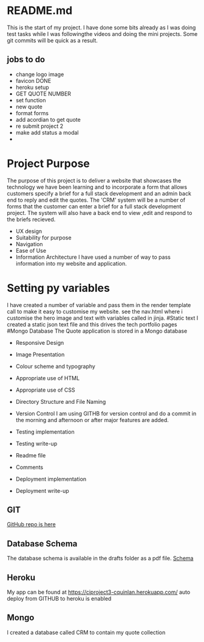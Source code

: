 # README.md
This is the start of my project.
I have done some bits already as I was doing test tasks while I was followingthe videos and doing the mini projects.
Some git commits will be quick as a result.



## jobs to do
- change logo image
- favicon DONE
- heroku setup
- GET QUOTE NUMBER
- set function
- new quote
- format forms
- add acordian to get quote
- re submit project 2
- make add status a modal
- 




# Project Purpose
The purpose of this project is to deliver a website that showcases the technology we have been learning and to incorporate a form that allows customers specify a brief for a full stack development and an admin back end to reply and edit the quotes.
The 'CRM' system will be a number of forms that the customer can enter a brief for a full stack development project.
The system will also have a back end to view ,edit and respond to the briefs recieved.

- UX design
- Suitability for purpose
- Navigation
- Ease of Use
- Information Architecture
I have used a number of way to pass information into my website and application.
# Setting py variables
I have created a number of variable and pass them in the render template call to make it easy to customise my website.
see the nav.html where i customise the hero image and text with variables called in jinja.
#Static text
I created a static json text file and this drives the tech portfolio pages
#Mongo Database
The Quote application is stored in a Mongo database




- Responsive Design
- Image Presentation
- Colour scheme and typography
- Appropriate use of HTML
- Appropriate use of CSS
- Directory Structure and File Naming
- Version Control
I am using GITHB for version control and do a commit in the morning and afternoon or after major features are added.


- Testing implementation
- Testing write-up
- Readme file
- Comments
- Deployment implementation
- Deployment write-up







## GIT 
[GitHub repo is here](https://github.com/ciaranq/project3)

## Database Schema
The database schema is available in the drafts folder as a pdf file.
[Schema](https://github.com/ciaranq/project3/blob/master/drafts/CRM-schema.pdf)

## Heroku
My app can be found at https://ciproject3-cquinlan.herokuapp.com/
auto deploy from GITHUB to heroku is enabled

## Mongo
I created a database called CRM to contain my quote collection

